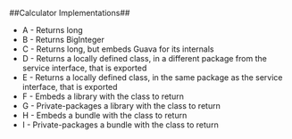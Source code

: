 ##Calculator Implementations##
* A - Returns long
* B - Returns BigInteger
* C - Returns long, but embeds Guava for its internals
* D - Returns a locally defined class, in a different package from the service interface, that is exported
* E - Returns a locally defined class, in the same package as the service interface, that is exported
* F - Embeds a library with the class to return
* G - Private-packages a library with the class to return
* H - Embeds a bundle with the class to return
* I - Private-packages a bundle with the class to return
